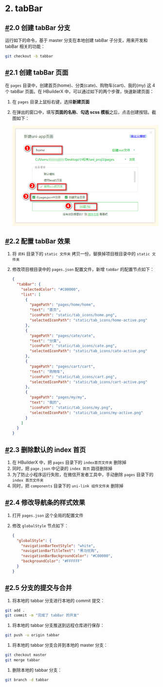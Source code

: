 # 2. tabBar

## [#](https://www.escook.cn/docs-uni-shop/mds/2.tabbar.html#_2-0-创建-tabbar-分支)2.0 创建 tabBar 分支

运行如下的命令，基于 master 分支在本地创建 tabBar 子分支，用来开发和 tabBar 相关的功能：

```bash
git checkout -b tabbar
```

## [#](https://www.escook.cn/docs-uni-shop/mds/2.tabbar.html#_2-1-创建-tabbar-页面)2.1 创建 tabBar 页面

在 `pages` 目录中，创建首页(home)、分类(cate)、购物车(cart)、我的(my) 这 4 个 tabBar 页面。在 HBuilderX 中，可以通过如下的两个步骤，快速新建页面：

1. 在 `pages` 目录上鼠标右键，选择**新建页面**

2. 在弹出的窗口中，填写**页面的名称**、**勾选 scss 模板**之后，点击创建按钮。截图如下：

   ![img](%E8%B5%B7%E6%AD%A5.assets/2-1.a57d1b5c.png)

## [#](https://www.escook.cn/docs-uni-shop/mds/2.tabbar.html#_2-2-配置-tabbar-效果)2.2 配置 tabBar 效果

1. 将 `资料` 目录下的 `static 文件夹` 拷贝一份，替换掉项目根目录中的 `static 文件夹`

2. 修改项目根目录中的 `pages.json` 配置文件，新增 `tabBar` 的配置节点如下：

   ```json
   {
     "tabBar": {
       "selectedColor": "#C00000",
       "list": [
         {
           "pagePath": "pages/home/home",
           "text": "首页",
           "iconPath": "static/tab_icons/home.png",
           "selectedIconPath": "static/tab_icons/home-active.png"
         },
         {
           "pagePath": "pages/cate/cate",
           "text": "分类",
           "iconPath": "static/tab_icons/cate.png",
           "selectedIconPath": "static/tab_icons/cate-active.png"
         },
         {
           "pagePath": "pages/cart/cart",
           "text": "购物车",
           "iconPath": "static/tab_icons/cart.png",
           "selectedIconPath": "static/tab_icons/cart-active.png"
         },
         {
           "pagePath": "pages/my/my",
           "text": "我的",
           "iconPath": "static/tab_icons/my.png",
           "selectedIconPath": "static/tab_icons/my-active.png"
         }
       ]
     }
   }
   ```

## [#](https://www.escook.cn/docs-uni-shop/mds/2.tabbar.html#_2-3-删除默认的-index-首页)2.3 删除默认的 index 首页

1. 在 HBuilderX 中，把 `pages` 目录下的 `index首页文件夹` 删除掉
2. 同时，把 `page.json` 中记录的 `index 首页` 路径删除掉
3. 为了防止小程序运行失败，在微信开发者工具中，手动删除 `pages` 目录下的 `index 首页文件夹`
4. 同时，把 `components` 目录下的 `uni-link 组件文件夹` 删除掉

## [#](https://www.escook.cn/docs-uni-shop/mds/2.tabbar.html#_2-4-修改导航条的样式效果)2.4 修改导航条的样式效果

1. 打开 `pages.json` 这个全局的配置文件

2. 修改 `globalStyle` 节点如下：

   ```json
   {
     "globalStyle": {
       "navigationBarTextStyle": "white",
       "navigationBarTitleText": "黑马优购",
       "navigationBarBackgroundColor": "#C00000",
       "backgroundColor": "#FFFFFF"
     }
   }
   ```

## [#](https://www.escook.cn/docs-uni-shop/mds/2.tabbar.html#_2-5-分支的提交与合并)2.5 分支的提交与合并

1. 将本地的 tabbar 分支进行本地的 commit 提交：

```bash
git add .
git commit -m "完成了 tabBar 的开发"
```

1. 将本地的 tabbar 分支推送到远程仓库进行保存：

```bash
git push -u origin tabbar
```

1. 将本地的 tabbar 分支合并到本地的 master 分支：

```bash
git checkout master
git merge tabbar
```

1. 删除本地的 tabbar 分支：

```bash
git branch -d tabbar
```